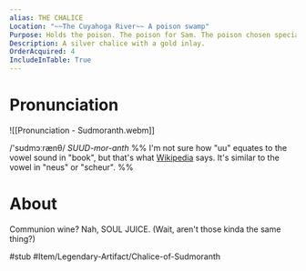 ```yaml
---
alias: THE CHALICE
Location: "~~The Cuyahoga River~~ A poison swamp"
Purpose: Holds the poison. The poison for Sam. The poison chosen specially to place Sam into a state of near death. Sam's poison.
Description: A silver chalice with a gold inlay.
OrderAcquired: 4
IncludeInTable: True
---
```

# Pronunciation
![[Pronunciation - Sudmoranth.webm]]

/'sʊdmɔːrænθ/ *SUUD-mor-anth*
%% I'm not sure how "uu" equates to the vowel sound in "book", but that's what [Wikipedia](https://en.wikipedia.org/wiki/Help:Pronunciation_respelling_key) says. It's similar to the vowel in "neus" or "scheur". %%

# About
Communion wine? Nah, SOUL JUICE. (Wait, aren't those kinda the same thing?)

#stub #Item/Legendary-Artifact/Chalice-of-Sudmoranth 
